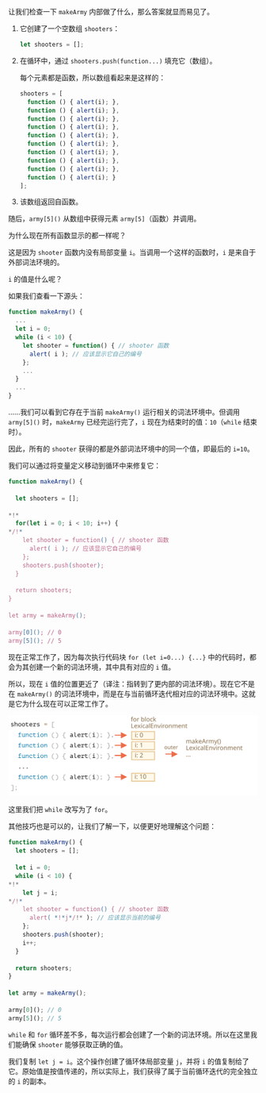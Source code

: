 
让我们检查一下 `makeArmy` 内部做了什么，那么答案就显而易见了。

1. 它创建了一个空数组 `shooters`：

    ```js
    let shooters = [];
    ```
2. 在循环中，通过 `shooters.push(function...)` 填充它（数组）。

    每个元素都是函数，所以数组看起来是这样的：

    ```js no-beautify
    shooters = [
      function () { alert(i); },
      function () { alert(i); },
      function () { alert(i); },
      function () { alert(i); },
      function () { alert(i); },
      function () { alert(i); },
      function () { alert(i); },
      function () { alert(i); },
      function () { alert(i); },
      function () { alert(i); }
    ];
    ```

3. 该数组返回自函数。

随后，`army[5]()` 从数组中获得元素 `army[5]`（函数）并调用。

为什么现在所有函数显示的都一样呢？

这是因为 `shooter` 函数内没有局部变量 `i`。当调用一个这样的函数时，`i` 是来自于外部词法环境的。

`i` 的值是什么呢？

如果我们查看一下源头：

```js
function makeArmy() {
  ...
  let i = 0;
  while (i < 10) {
    let shooter = function() { // shooter 函数
      alert( i ); // 应该显示它自己的编号
    };
    ...
  }
  ...
}
```

……我们可以看到它存在于当前 `makeArmy()` 运行相关的词法环境中。但调用 `army[5]()` 时，`makeArmy` 已经完运行完了，`i` 现在为结束时的值：`10`（`while` 结束时）。

因此，所有的 `shooter` 获得的都是外部词法环境中的同一个值，即最后的 `i=10`。

我们可以通过将变量定义移动到循环中来修复它：

```js run demo
function makeArmy() {

  let shooters = [];

*!*
  for(let i = 0; i < 10; i++) {
*/!*
    let shooter = function() { // shooter 函数
      alert( i ); // 应该显示它自己的编号
    };
    shooters.push(shooter);
  }

  return shooters;
}

let army = makeArmy();

army[0](); // 0
army[5](); // 5
```

现在正常工作了，因为每次执行代码块 `for (let i=0...) {...}` 中的代码时，都会为其创建一个新的词法环境，其中具有对应的 `i` 值。

所以，现在 `i` 值的位置更近了（译注：指转到了更内部的词法环境）。现在它不是在 `makeArmy()` 的词法环境中，而是在与当前循环迭代相对应的词法环境中。这就是它为什么现在可以正常工作了。

![](lexenv-makearmy.svg)

这里我们把 `while` 改写为了 `for`。

其他技巧也是可以的，让我们了解一下，以便更好地理解这个问题：


```js run
function makeArmy() {
  let shooters = [];

  let i = 0;
  while (i < 10) {
*!*
    let j = i;
*/!*
    let shooter = function() { // shooter 函数
      alert( *!*j*/!* ); // 应该显示当前的编号
    };
    shooters.push(shooter);
    i++;
  }

  return shooters;
}

let army = makeArmy();

army[0](); // 0
army[5](); // 5
```

`while` 和 `for` 循环差不多，每次运行都会创建了一个新的词法环境。所以在这里我们能确保 `shooter` 能够获取正确的值。

我们复制 `let j = i`。这个操作创建了循环体局部变量 `j`，并将 `i` 的值复制给了它。原始值是按值传递的，所以实际上，我们获得了属于当前循环迭代的完全独立的 `i` 的副本。
